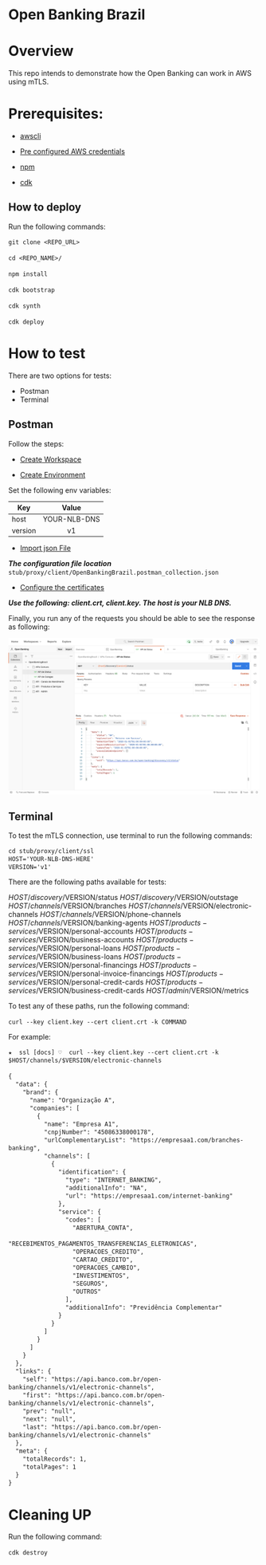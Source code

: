# Open Banking Brazil

# Overview

This repo intends to demonstrate how the Open Banking can work in AWS using mTLS.
# Prerequisites:


- [awscli](https://docs.aws.amazon.com/cli/latest/userguide/cli-chap-install.html)

- [Pre configured AWS credentials](https://docs.aws.amazon.com/amazonswf/latest/developerguide/RubyFlowOptions.html)

- [npm](https://docs.npmjs.com/downloading-and-installing-node-js-and-npm)

- [cdk](https://docs.aws.amazon.com/cdk/latest/guide/getting_started.html)

## How to deploy

Run the following commands: 

```
git clone <REPO_URL>

cd <REPO_NAME>/

npm install

cdk bootstrap

cdk synth

cdk deploy
```
# How to test

There are two options for tests:

- Postman
- Terminal

## Postman

Follow the steps: 

- [Create Workspace](https://learning.postman.com/docs/collaborating-in-postman/using-workspaces/creating-workspaces/)

- [Create Environment](https://learning.postman.com/docs/sending-requests/variables/)

Set the following env variables:

| Key   |      Value      |
|----------|:-------------:|
| host | YOUR-NLB-DNS |
| version | v1 |

- [Import json File](https://learning.postman.com/docs/getting-started/importing-and-exporting-data/)


***The configuration file location*** `stub/proxy/client/OpenBankingBrazil.postman_collection.json`

- [Configure the certificates](https://learning.postman.com/docs/sending-requests/certificates/)
 

***Use the following: client.crt, client.key. The host is your NLB DNS.***

Finally, you run any of the requests you should be able to see the response as following:

![image](postman.png)


## Terminal
To test the mTLS connection, use terminal to run the following commands:

```
cd stub/proxy/client/ssl
HOST='YOUR-NLB-DNS-HERE'
VERSION='v1'
```

There are the following paths available for tests:

$HOST/discovery/$VERSION/status
$HOST/discovery/$VERSION/outstage
$HOST/channels/$VERSION/branches
$HOST/channels/$VERSION/electronic-channels
$HOST/channels/$VERSION/phone-channels
$HOST/channels/$VERSION/banking-agents
$HOST/products-services/$VERSION/personal-accounts
$HOST/products-services/$VERSION/business-accounts
$HOST/products-services/$VERSION/personal-loans
$HOST/products-services/$VERSION/business-loans
$HOST/products-services/$VERSION/personal-financings
$HOST/products-services/$VERSION/personal-invoice-financings
$HOST/products-services/$VERSION/personal-credit-cards
$HOST/products-services/$VERSION/business-credit-cards
$HOST/admin/$VERSION/metrics


To test any of these paths, run the following command: 

`curl --key client.key --cert client.crt -k COMMAND`

For example:

````
★  ssl [docs] ♡  curl --key client.key --cert client.crt -k $HOST/channels/$VERSION/electronic-channels

{
  "data": {
    "brand": {
      "name": "Organização A",
      "companies": [
        {
          "name": "Empresa A1",
          "cnpjNumber": "45086338000178",
          "urlComplementaryList": "https://empresaa1.com/branches-banking",
          "channels": [
            {
              "identification": {
                "type": "INTERNET_BANKING",
                "additionalInfo": "NA",
                "url": "https://empresaa1.com/internet-banking"
              },
              "service": {
                "codes": [
                  "ABERTURA_CONTA",
                  "RECEBIMENTOS_PAGAMENTOS_TRANSFERENCIAS_ELETRONICAS",
                  "OPERACOES_CREDITO",
                  "CARTAO_CREDITO",
                  "OPERACOES_CAMBIO",
                  "INVESTIMENTOS",
                  "SEGUROS",
                  "OUTROS"
                ],
                "additionalInfo": "Previdência Complementar"
              }
            }
          ]
        }
      ]
    }
  },
  "links": {
    "self": "https://api.banco.com.br/open-banking/channels/v1/electronic-channels",
    "first": "https://api.banco.com.br/open-banking/channels/v1/electronic-channels",
    "prev": "null",
    "next": "null",
    "last": "https://api.banco.com.br/open-banking/channels/v1/electronic-channels"
  },
  "meta": {
    "totalRecords": 1,
    "totalPages": 1
  }
}
````

# Cleaning UP

Run the following command:

`cdk destroy`
